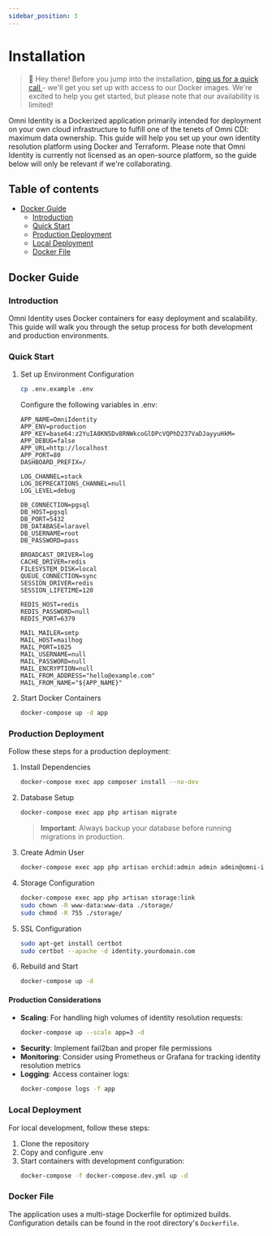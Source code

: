 ```yaml
---
sidebar_position: 3
---
```


# Installation
 
> 👋 Hey there! Before you jump into the installation, [ping us for a quick call ](https://www.datomni.com/contact) - we'll get you set up with access to our Docker images. We're excited to help you get started, but please note that our availability is limited!

Omni Identity is a Dockerized application primarily intended for deployment on your own cloud infrastructure to fulfill one of the tenets of Omni CDI: maximum data ownership. This guide will help you set up your own identity resolution platform using Docker and Terraform. Please note that Omni Identity is currently not licensed as an open-source platform, so the guide below will only be relevant if we're collaborating.

## Table of contents

- [Docker Guide](#docker-guide)
  - [Introduction](#introduction)
  - [Quick Start](#quick-start)
  - [Production Deployment](#production-deployment)
  - [Local Deployment](#local-deployment)
  - [Docker File](#docker-file)

## Docker Guide
### Introduction

Omni Identity uses Docker containers for easy deployment and scalability. This guide will walk you through the setup process for both development and production environments.

### Quick Start

1. Set up Environment Configuration
    ```bash
    cp .env.example .env
    ```
    Configure the following variables in .env:
    ```
    APP_NAME=OmniIdentity
    APP_ENV=production
    APP_KEY=base64:z2YuIA8KN5Dv8RNWkcoGlDPcVQPhD237VaDJayyuHkM=
    APP_DEBUG=false
    APP_URL=http://localhost
    APP_PORT=80
    DASHBOARD_PREFIX=/

    LOG_CHANNEL=stack
    LOG_DEPRECATIONS_CHANNEL=null
    LOG_LEVEL=debug

    DB_CONNECTION=pgsql
    DB_HOST=pgsql
    DB_PORT=5432
    DB_DATABASE=laravel
    DB_USERNAME=root
    DB_PASSWORD=pass

    BROADCAST_DRIVER=log
    CACHE_DRIVER=redis
    FILESYSTEM_DISK=local
    QUEUE_CONNECTION=sync
    SESSION_DRIVER=redis
    SESSION_LIFETIME=120

    REDIS_HOST=redis
    REDIS_PASSWORD=null
    REDIS_PORT=6379

    MAIL_MAILER=smtp
    MAIL_HOST=mailhog
    MAIL_PORT=1025
    MAIL_USERNAME=null
    MAIL_PASSWORD=null
    MAIL_ENCRYPTION=null
    MAIL_FROM_ADDRESS="hello@example.com"
    MAIL_FROM_NAME="${APP_NAME}"
    ```

2. Start Docker Containers
    ```bash
    docker-compose up -d app
    ```

### Production Deployment

Follow these steps for a production deployment:

1. Install Dependencies
    ```bash
    docker-compose exec app composer install --no-dev
    ```

2. Database Setup
    ```bash
    docker-compose exec app php artisan migrate
    ```
    > **Important**: Always backup your database before running migrations in production.

3. Create Admin User
    ```bash
    docker-compose exec app php artisan orchid:admin admin admin@omni-identity.app pass
    ```

4. Storage Configuration
    ```bash
    docker-compose exec app php artisan storage:link
    sudo chown -R www-data:www-data ./storage/
    sudo chmod -R 755 ./storage/
    ```

5. SSL Configuration
    ```bash
    sudo apt-get install certbot
    sudo certbot --apache -d identity.yourdomain.com
    ```

6. Rebuild and Start
    ```bash
    docker-compose up -d
    ```

#### Production Considerations

- **Scaling**: For handling high volumes of identity resolution requests:
  ```bash
  docker-compose up --scale app=3 -d
  ```
- **Security**: Implement fail2ban and proper file permissions
- **Monitoring**: Consider using Prometheus or Grafana for tracking identity resolution metrics
- **Logging**: Access container logs:
  ```bash
  docker-compose logs -f app
  ```

### Local Deployment

For local development, follow these steps:

1. Clone the repository
2. Copy and configure .env
3. Start containers with development configuration:
    ```bash
    docker-compose -f docker-compose.dev.yml up -d
    ```

### Docker File

The application uses a multi-stage Dockerfile for optimized builds. Configuration details can be found in the root directory's `Dockerfile`.
